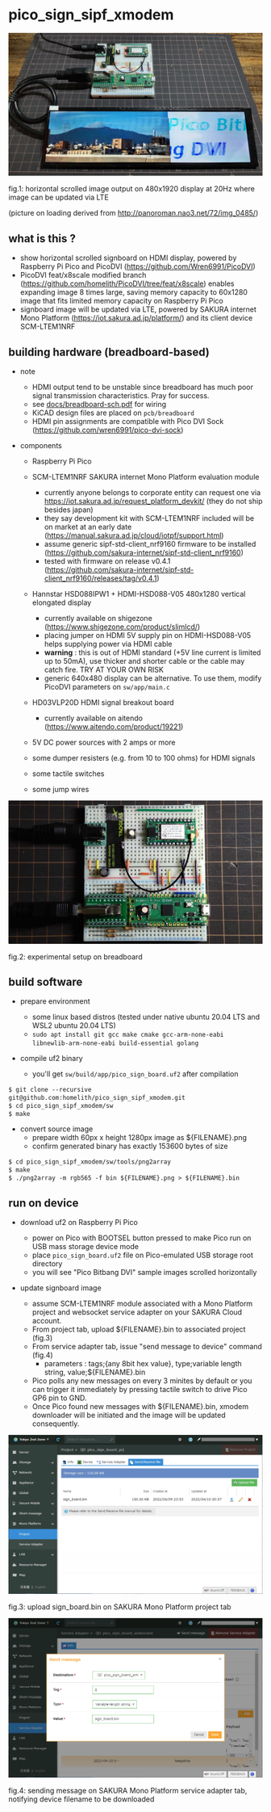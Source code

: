 # pico\_sign\_sipf\_xmodem

![system overview](doc/img/system.jpg)

fig.1: horizontal scrolled image output on 480x1920 display at 20Hz where image can be updated via LTE

(picture on loading derived from http://panoroman.nao3.net/72/img_0485/)

## what is this ?

- show horizontal scrolled signboard on HDMI display, powered by Raspberry Pi Pico and PicoDVI (https://github.com/Wren6991/PicoDVI)
- PicoDVI feat/x8scale modified branch (https://github.com/homelith/PicoDVI/tree/feat/x8scale) enables expanding image 8 times large, saving memory capacity to 60x1280 image that fits limited memory capacity on Raspberry Pi Pico
- signboard image will be updated via LTE, powered by SAKURA internet Mono Platform (https://iot.sakura.ad.jp/platform/) and its client device SCM-LTEM1NRF

## building hardware (breadboard-based)

- note
  + HDMI output tend to be unstable since breadboard has much poor signal transmission characteristics. Pray for success.
  + see [docs/breadboard-sch.pdf](doc/breadboard-sch.pdf) for wiring
  + KiCAD design files are placed on `pcb/breadboard`
  + HDMI pin assignments are compatible with Pico DVI Sock (https://github.com/wren6991/pico-dvi-sock)

- components
  + Raspberry Pi Pico

  + SCM-LTEM1NRF SAKURA internet Mono Platform evaluation module
    * currently anyone belongs to corporate entity can request one via https://iot.sakura.ad.jp/request_platform_devkit/ (they do not ship besides japan)
    * they say development kit with SCM-LTEM1NRF included will be on market at an early date (https://manual.sakura.ad.jp/cloud/iotpf/support.html)
    * assume generic sipf-std-client\_nrf9160 firmware to be installed (https://github.com/sakura-internet/sipf-std-client_nrf9160)
    * tested with firmware on release v0.4.1 (https://github.com/sakura-internet/sipf-std-client_nrf9160/releases/tag/v0.4.1)

  + Hannstar HSD088IPW1 + HDMI-HSD088-V05 480x1280 vertical elongated display
    * currently available on shigezone (https://www.shigezone.com/product/slimlcd/)
    * placing jumper on HDMI 5V supply pin on HDMI-HSD088-V05 helps supplying power via HDMI cable
    * **warning** : this is out of HDMI standard (+5V line current is limited up to 50mA), use thicker and shorter cable or the cable may catch fire. TRY AT YOUR OWN RISK
    * generic 640x480 display can be alternative. To use them, modify PicoDVI parameters on `sw/app/main.c`

  + HD03VLP20D HDMI signal breakout board
    * currently available on aitendo (https://www.aitendo.com/product/19221)

  + 5V DC power sources with 2 amps or more
  + some dumper resisters (e.g. from 10 to 100 ohms) for HDMI signals
  + some tactile switches
  + some jump wires

![breadboard build](doc/img/breadboard.jpg)

fig.2: experimental setup on breadboard

## build software

- prepare environment
  + some linux based distros (tested under native ubuntu 20.04 LTS and WSL2 ubuntu 20.04 LTS)
  + `sudo apt install git gcc make cmake gcc-arm-none-eabi libnewlib-arm-none-eabi build-essential golang`

- compile uf2 binary
  + you'll get `sw/build/app/pico_sign_board.uf2` after compilation

```
$ git clone --recursive git@github.com:homelith/pico_sign_sipf_xmodem.git
$ cd pico_sign_sipf_xmodem/sw
$ make
```

- convert source image
  + prepare width 60px x height 1280px image as ${FILENAME}.png
  + confirm generated binary has exactly 153600 bytes of size

```
$ cd pico_sign_sipf_xmodem/sw/tools/png2array
$ make
$ ./png2array -m rgb565 -f bin ${FILENAME}.png > ${FILENAME}.bin
```

## run on device

- download uf2 on Raspberry Pi Pico
  + power on Pico with BOOTSEL button pressed to make Pico run on USB mass storage device mode
  + place `pico_sign_board.uf2` file on Pico-emulated USB storage root directory
  + you will see "Pico Bitbang DVI" sample images scrolled horizontally

- update signboard image
  + assume SCM-LTEM1NRF module associated with a Mono Platform project and websocket service adapter on your SAKURA Cloud account.
  + From project tab, upload ${FILENAME}.bin to associated project (fig.3)
  + From service adapter tab, issue "send message to device" command (fig.4)
    * parameters :  tags;{any 8bit hex value}, type;variable length string, value;${FILENAME}.bin
  + Pico polls any new messages on every 3 minites by default or you can trigger it immediately by pressing tactile switch to drive Pico GP6 pin to GND.
  + Once Pico found new messages with ${FILENAME}.bin, xmodem downloader will be initiated and the image will be updated consequently.

![Mono Platform control panel project tab](doc/img/sacloud_mono_prj.png)

fig.3: upload sign\_board.bin on SAKURA Mono Platform project tab

![Mono Platform control panel service adapter tab](doc/img/sacloud_mono_websock.png)

fig.4: sending message on SAKURA Mono Platform service adapter tab, notifying device filename to be downloaded
